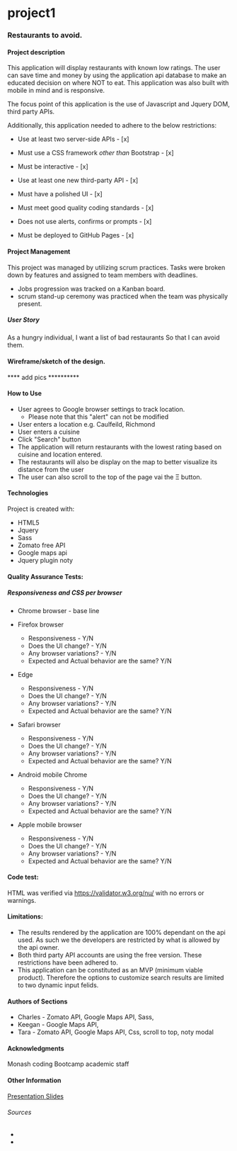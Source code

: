 # project1

### Restaurants to avoid.

#### Project description 
This application will display restaurants with known low ratings. The user can save time and money by using the application api database to make an educated decision on where NOT to eat. This application was also built with mobile in mind and is responsive.

The focus point of this application is the use of Javascript and Jquery DOM, third party APIs.


Additionally, this application needed to adhere to the below restrictions: 

* Use at least two server-side APIs - [x]

* Must use a CSS framework _other than_ Bootstrap - [x]

* Must be interactive - [x]

* Use at least one new third-party API - [x]

* Must have a polished UI - [x]

* Must meet good quality coding standards - [x]

* Does not use alerts, confirms or prompts - [x]

* Must be deployed to GitHub Pages - [x]


#### Project Management
This project was managed by utilizing scrum practices. Tasks were broken down by features and assigned to team members with deadlines. 
* Jobs progression was tracked on a Kanban board.
* scrum stand-up ceremony was practiced when the team was physically present.

##### User Story
As a hungry individual,
I want a list of bad restaurants 
So that I can avoid them.


#### Wireframe/sketch of the design.
**** add pics **********


#### How to Use
* User agrees to Google browser settings to track location. 
  * Please note that this "alert" can not be modified
* User enters a location e.g. Caulfeild, Richmond
* User enters a cuisine
* Click "Search" button
* The application will return restaurants with the lowest rating based on cuisine and location entered.
* The restaurants will also be display on the map to better visualize its distance from the user
* The user can also scroll to the top of the page vai the &Xi; button.



#### Technologies 
Project is created with:

* HTML5
* Jquery
* Sass
* Zomato free API
* Google maps api
* Jquery plugin noty

#### Quality Assurance Tests:

##### Responsiveness and CSS per browser
* Chrome browser - base line 

* Firefox browser
  * Responsiveness - Y/N
  * Does the UI change? - Y/N
  * Any browser variations? - Y/N
  * Expected and Actual behavior are the same? Y/N

* Edge
  * Responsiveness - Y/N
  * Does the UI change? - Y/N
  * Any browser variations? - Y/N
  * Expected and Actual behavior are the same? Y/N

* Safari browser
  * Responsiveness - Y/N
  * Does the UI change? - Y/N
  * Any browser variations? - Y/N
  * Expected and Actual behavior are the same? Y/N

* Android mobile Chrome
  * Responsiveness - Y/N
  * Does the UI change? - Y/N
  * Any browser variations? - Y/N
  * Expected and Actual behavior are the same? Y/N

* Apple mobile browser
  * Responsiveness - Y/N
  * Does the UI change? - Y/N
  * Any browser variations? - Y/N
  * Expected and Actual behavior are the same? Y/N

#### Code test:
HTML was verified via https://validator.w3.org/nu/ with no errors or warnings.

#### Limitations:
* The results rendered by the application are 100% dependant on the api used. As such we the developers are restricted by what is allowed by the api owner. 
* Both third party API accounts are using the free version. These restrictions have been adhered to.
* This application can be constituted as an MVP (minimum viable product). Therefore the options to customize search results are limited to two dynamic input felids. 


#### Authors of Sections 
* Charles - Zomato API, Google Maps API, Sass,
* Keegan - Google Maps API, 
* Tara - Zomato API, Google Maps API, Css, scroll to top, noty modal


#### Acknowledgments
Monash coding Bootcamp academic staff

#### Other Information
[Presentation Slides](https://docs.google.com/presentation/d/1QRzD4g4H4aSFb3GdBYLFFfzwQww1RpaXg9p33dIp1f4/edit?usp=sharing)

###### Sources
* 
* 


